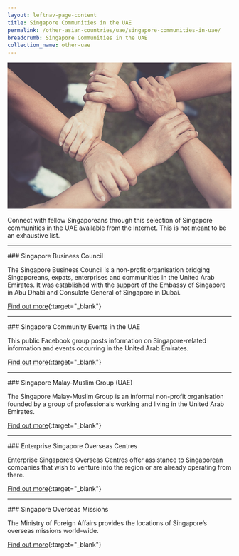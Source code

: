 ```yaml
---
layout: leftnav-page-content
title: Singapore Communities in the UAE
permalink: /other-asian-countries/uae/singapore-communities-in-uae/
breadcrumb: Singapore Communities in the UAE
collection_name: other-uae
---
```


![banner-singapore-communities-in-india](\images\china\sg-communities-new.jpg)

Connect with fellow Singaporeans through this selection of Singapore communities in the UAE available from the Internet. This is not meant to be an exhaustive list.

<hr/>
### Singapore Business Council

The Singapore Business Council is a non-profit organisation bridging Singaporeans, expats, enterprises and communities in the United Arab Emirates. It was established with the support of the Embassy of Singapore in Abu Dhabi and Consulate General of Singapore in Dubai.

[Find out more](http://sbcuae.org/){:target="_blank"}

<hr/>
### Singapore Community Events in the UAE

This public Facebook group posts information on Singapore-related information and events occurring in the United Arab Emirates.

[Find out more](https://www.facebook.com/groups/854764414568763/){:target="_blank"}

<hr/>
### Singapore Malay-Muslim Group (UAE)

The Singapore Malay-Muslim Group is an informal non-profit organisation founded by a group of professionals working and living in the United Arab Emirates.

[Find out more](https://www.facebook.com/smgdxb/){:target="_blank"}

<hr/>
### Enterprise Singapore Overseas Centres

Enterprise Singapore’s Overseas Centres offer assistance to Singaporean companies that wish to venture into the region or are already operating from there.

[Find out more](https://www.enterprisesg.gov.sg/contact/overseas-centres){:target="_blank"}

<hr/>
### Singapore Overseas Missions

The Ministry of Foreign Affairs provides the locations of Singapore’s overseas missions world-wide.

[Find out more](https://www.mfa.gov.sg/Overseas-Missions){:target="_blank"}